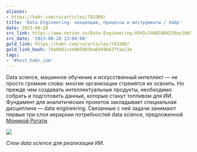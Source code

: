 ```yaml
---
aliases:
- https://habr.com/ru/articles/743308/
title: 'Data Engineering: концепции, процессы и инструменты / Хабр'
date: 2023-08-28
src_link: https://www.notion.so/Data-Engineering-0345c34d01804230ac30652646f37c8c
src_date: '2023-08-28 13:06:00'
gold_link: https://habr.com/ru/articles/743308/
gold_link_hash: 79a9b81ce4065003ba6d49b627faa13e
tags:
- '#host_habr_com'
---
```


Data science, машинное обучение и искусственный интеллект — не просто громкие слова: многие организации стремятся их освоить. Но прежде чем создавать интеллектуальные продукты, необходимо собрать и подготовить данные, которые станут топливом для ИИ. Фундамент для аналитических проектов закладывает специальная дисциплина — data engineering. Связанные с ней задачи занимают первые три слоя иерархии потребностей data science, предложенной [Моникой Рогати](https://www.linkedin.com/in/mrogati).  

  

![](https://habrastorage.org/webt/qk/qa/ca/qkqacak5lo5ujbfve--cur6kyeg.png)  

*Слои data science для реализации ИИ.*